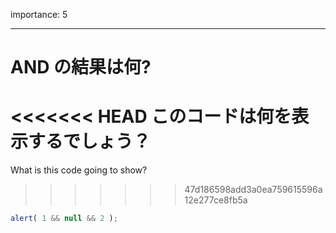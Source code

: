 importance: 5

---

# AND の結果は何?

<<<<<<< HEAD
このコードは何を表示するでしょう？
=======
What is this code going to show?
>>>>>>> 47d186598add3a0ea759615596a12e277ce8fb5a

```js
alert( 1 && null && 2 );
```
